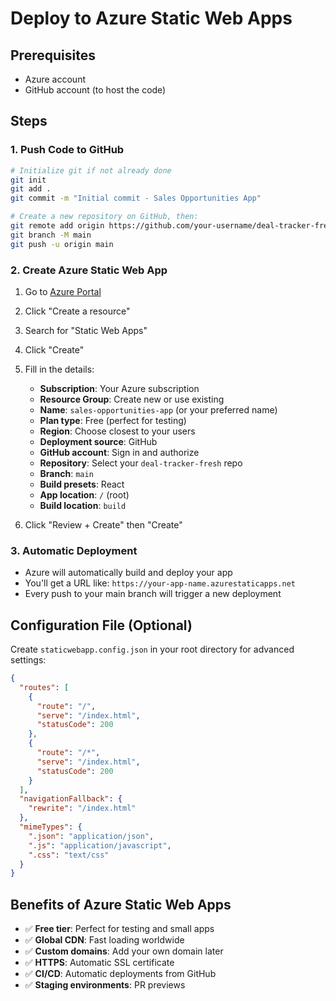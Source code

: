 # Deploy to Azure Static Web Apps

## Prerequisites
- Azure account
- GitHub account (to host the code)

## Steps

### 1. Push Code to GitHub
```bash
# Initialize git if not already done
git init
git add .
git commit -m "Initial commit - Sales Opportunities App"

# Create a new repository on GitHub, then:
git remote add origin https://github.com/your-username/deal-tracker-fresh.git
git branch -M main
git push -u origin main
```

### 2. Create Azure Static Web App
1. Go to [Azure Portal](https://portal.azure.com)
2. Click "Create a resource"
3. Search for "Static Web Apps"
4. Click "Create"
5. Fill in the details:
   - **Subscription**: Your Azure subscription
   - **Resource Group**: Create new or use existing
   - **Name**: `sales-opportunities-app` (or your preferred name)
   - **Plan type**: Free (perfect for testing)
   - **Region**: Choose closest to your users
   - **Deployment source**: GitHub
   - **GitHub account**: Sign in and authorize
   - **Repository**: Select your `deal-tracker-fresh` repo
   - **Branch**: `main`
   - **Build presets**: React
   - **App location**: `/` (root)
   - **Build location**: `build`

6. Click "Review + Create" then "Create"

### 3. Automatic Deployment
- Azure will automatically build and deploy your app
- You'll get a URL like: `https://your-app-name.azurestaticapps.net`
- Every push to your main branch will trigger a new deployment

## Configuration File (Optional)
Create `staticwebapp.config.json` in your root directory for advanced settings:

```json
{
  "routes": [
    {
      "route": "/",
      "serve": "/index.html",
      "statusCode": 200
    },
    {
      "route": "/*",
      "serve": "/index.html",
      "statusCode": 200
    }
  ],
  "navigationFallback": {
    "rewrite": "/index.html"
  },
  "mimeTypes": {
    ".json": "application/json",
    ".js": "application/javascript",
    ".css": "text/css"
  }
}
```

## Benefits of Azure Static Web Apps
- ✅ **Free tier**: Perfect for testing and small apps
- ✅ **Global CDN**: Fast loading worldwide
- ✅ **Custom domains**: Add your own domain later
- ✅ **HTTPS**: Automatic SSL certificate
- ✅ **CI/CD**: Automatic deployments from GitHub
- ✅ **Staging environments**: PR previews

